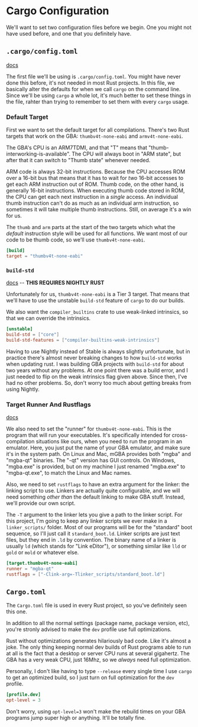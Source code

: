 
# Cargo Configuration

We'll want to set two configuration files before we begin.
One you might not have used before, and one that you definitely have.

## `.cargo/config.toml`

[docs](https://doc.rust-lang.org/cargo/reference/config.html)

The first file we'll be using is `.cargo/config.toml`.
You might have never done this before, it's not needed in most Rust projects.
In this file, we basically alter the defaults for when we call `cargo` on the command line.
Since we'll be using `cargo` a whole lot, it's much better to set these things in the file, rahter than trying to remember to set them with every `cargo` usage.

### Default Target

First we want to set the default target for all compilations.
There's two Rust targets that work on the GBA: `thumbv4t-none-eabi` and `armv4t-none-eabi`.

The GBA's CPU is an ARM7TDMI, and that "T" means that "thumb-interworking-is-available".
The CPU will always boot in "ARM state", but after that it can switch to "Thumb state" whenever needed.

ARM code is always 32-bit instructions.
Because the CPU accesses ROM over a 16-bit bus that means that it has to wait for *two* 16-bit accesses to get each ARM instruction out of ROM.
Thumb code, on the other hand, is generally 16-bit instructions.
When executing thumb code stored in ROM, the CPU can get each next instruction in a *single* access.
An individual thumb instruction can't do as much as an individual arm instruction, so sometimes it will take multiple thumb instructions.
Still, on average it's a win for us.

The `thumb` and `arm` parts at the start of the two targets which what the *default* instruction style will be used for all functions.
We want most of our code to be thumb code, so we'll use `thumbv4t-none-eabi`.

```toml
[build]
target = "thumbv4t-none-eabi"
```

### `build-std`

[docs](https://doc.rust-lang.org/cargo/reference/unstable.html#build-std) -- **THIS REQUIRES NIGHTLY RUST**

Unfortunately for us, `thumbv4t-none-eabi` is a Tier 3 target.
That means that we'll have to use the unstable `build-std` feature of `cargo` to do our builds.

We also want the `compiler_builtins` crate to use weak-linked intrinsics, so that we can override the intrinsics.

```toml
[unstable]
build-std = ["core"]
build-std-features = ["compiler-builtins-weak-intrinsics"]
```

Having to use Nightly instead of Stable is always slightly unfortunate,
but in practice there's almost never breaking changes to how `build-std` works when updating rust.
I was building GBA projects with `build-std` for about two years without any problems.
At one point there was a build error, and I just needed to flip on the weak intrinsics flag given above.
Since then, I've had no other problems.
So, don't worry too much about getting breaks from using Nightly.

### Target Runner And Rustflags

[docs](https://doc.rust-lang.org/cargo/reference/config.html#targettriplerunner)

We also need to set the "runner" for `thumbv4t-none-eabi`.
This is the program that will run your executables.
It's specifically intended for cross-compilation situations like ours, when you need to run the program in an emulator.
Here, you just put the name of your GBA emulator, and make sure it's in the system path.
On Linux and Mac, mGBA provides both "mgba" and "mgba-qt" binaries.
The "-qt" version has GUI controls.
On Windows, "mgba.exe" is provided, but on my machine I just renamed "mgba.exe" to "mgba-qt.exe", to match the Linux and Mac names.

Also, we need to set `rustflags` to have an extra argument for the linker: the linking script to use.
Linkers are actually quite configurable, and we will need something *other than* the default linking to make GBA stuff.
Instead, we'll provide our own script.

The `-T` argument to the linker lets you give a path to the linker script.
For this project, I'm going to keep any linker scripts we ever make in a `linker_scripts/` folder.
Most of our programs will be for the "standard" boot sequence, so I'll just call it `standard_boot.ld`.
Linker scripts are just text files, but they end in `.ld` by convention.
The binary name of a linker is usually `ld` (which stands for "Link eDitor"), or something similar like `lld` or `gold` or `mold` or whatever else.

```toml
[target.thumbv4t-none-eabi]
runner = "mgba-qt"
rustflags = ["-Clink-arg=-Tlinker_scripts/standard_boot.ld"]
```

## `Cargo.toml`

The `Cargo.toml` file is used in every Rust project, so you've definitely seen this one.

In addition to all the normal settings (package name, package version, etc), you're stronly advised to make the `dev` profile use full optimizations.

Rust without optimizations generates hilariously bad code.
Like it's almost a joke.
The only thing keeping normal dev builds of Rust programs able to run at all is the fact that a desktop or server CPU runs at several gigahertz.
The GBA has a very weak CPU, just 16Mhz, so we *always* need full optimization.

Personally, I don't like having to type `--release` every single time I use `cargo` to get an optimized build, so I just turn on full optimization for the `dev` profile.

```toml
[profile.dev]
opt-level = 3
```

Don't worry, using `opt-level=3` won't make the rebuild times on your GBA programs jump super high or anything.
It'll be totally fine.
